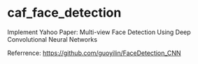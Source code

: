# caf_face_detection
Implement Yahoo Paper: Multi-view Face Detection Using Deep Convolutional Neural Networks

Referrence: 
https://github.com/guoyilin/FaceDetection_CNN
